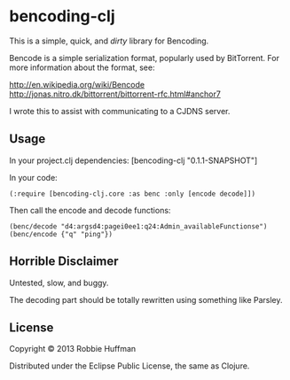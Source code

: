 # bencoding-clj

This is a simple, quick, and *dirty* library for Bencoding.

Bencode is a simple serialization format, popularly used by BitTorrent. For more information about the format, see:

http://en.wikipedia.org/wiki/Bencode
http://jonas.nitro.dk/bittorrent/bittorrent-rfc.html#anchor7

I wrote this to assist with communicating to a CJDNS server.

## Usage

In your project.clj dependencies:
	[bencoding-clj "0.1.1-SNAPSHOT"]

In your code:

	(:require [bencoding-clj.core :as benc :only [encode decode]])

Then call the encode and decode functions:

	(benc/decode "d4:argsd4:pagei0ee1:q24:Admin_availableFunctionse")
	(benc/encode {"q" "ping"})

## Horrible Disclaimer

Untested, slow, and buggy.

The decoding part should be totally rewritten using something like Parsley.

## License

Copyright © 2013 Robbie Huffman 

Distributed under the Eclipse Public License, the same as Clojure.
